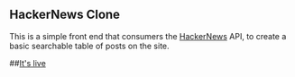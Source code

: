 ## HackerNews Clone

This is a simple front end that consumers the [HackerNews](https://github.com/HackerNews/API) API, to create a basic searchable table of posts on the site.

##[It's live](https://enigmatic-cliffs-15575.herokuapp.com/)
